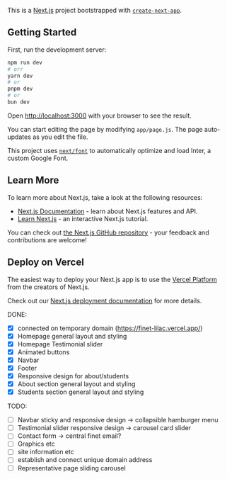This is a [Next.js](https://nextjs.org/) project bootstrapped with [`create-next-app`](https://github.com/vercel/next.js/tree/canary/packages/create-next-app).

## Getting Started

First, run the development server:

```bash
npm run dev
# orr
yarn dev
# or
pnpm dev
# or
bun dev
```

Open [http://localhost:3000](http://localhost:3000) with your browser to see the result.

You can start editing the page by modifying `app/page.js`. The page auto-updates as you edit the file.

This project uses [`next/font`](https://nextjs.org/docs/basic-features/font-optimization) to automatically optimize and load Inter, a custom Google Font.

## Learn More

To learn more about Next.js, take a look at the following resources:

- [Next.js Documentation](https://nextjs.org/docs) - learn about Next.js features and API.
- [Learn Next.js](https://nextjs.org/learn) - an interactive Next.js tutorial.

You can check out [the Next.js GitHub repository](https://github.com/vercel/next.js/) - your feedback and contributions are welcome!

## Deploy on Vercel

The easiest way to deploy your Next.js app is to use the [Vercel Platform](https://vercel.com/new?utm_medium=default-template&filter=next.js&utm_source=create-next-app&utm_campaign=create-next-app-readme) from the creators of Next.js.

Check out our [Next.js deployment documentation](https://nextjs.org/docs/deployment) for more details.


DONE:
- [x] connected on temporary domain (https://finet-lilac.vercel.app/)
- [x] Homepage general layout and styling
- [x] Homepage Testimonial slider
- [x] Animated buttons
- [x] Navbar
- [x] Footer
- [x] Responsive design for about/students
- [x] About section general layout and styling
- [x] Students section general layout and styling

TODO: 
- [ ] Navbar sticky and responsive design -> collapsible hamburger menu
- [ ] Testimonial slider responsive design -> carousel card slider
- [ ] Contact form -> central finet email? 
- [ ] Graphics etc
- [ ] site information etc
- [ ] establish and connect unique domain address
- [ ] Representative page sliding carousel 